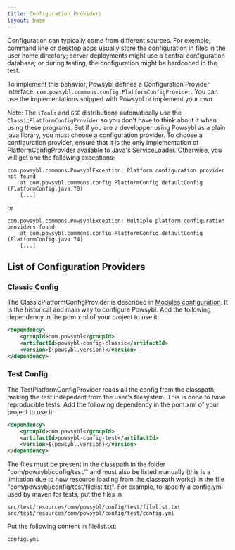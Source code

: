 ```yaml
---
title: Configuration Providers
layout: base
---
```


Configuration can typically come from different sources. For exemple, command line or desktop apps usually store the configuration in files in the user home directory; server deployments might use a central configuration database; or during testing, the configuration might be hardcoded in the test.

To implement this behavior, Powsybl defines a Configuration Provider interface: `com.powsybl.commons.config.PlatformConfigProvider`. You can use the implementations shipped with Powsybl or implement your own.

Note: The `iTools` and `GSE` distributions automatically use the `ClassicPlatformConfigProvider` so you don't have to think about it when using these programs. But if you are a developper using Powsybl as a plain java library, you must choose a configuration provider. To choose a configuration provider, ensure that it is the only implementation of PlatformConfigProvider available to Java's ServiceLoader. Otherwise, you will get one the following exceptions:
```
com.powsybl.commons.PowsyblException: Platform configuration provider not found
    at com.powsybl.commons.config.PlatformConfig.defaultConfig (PlatformConfig.java:70)
    [...]
```
or
```
com.powsybl.commons.PowsyblException: Multiple platform configuration providers found
    at com.powsybl.commons.config.PlatformConfig.defaultConfig (PlatformConfig.java:74)
    [...]
```



## List of Configuration Providers

### Classic Config
The ClassicPlatformConfigProvider is described in [Modules configuration](../modules/). It is the historical and main way to configure Powsybl. Add the following dependency in the pom.xml of your project to use it:
```xml
<dependency>
    <groupId>com.powsybl</groupId>
    <artifactId>powsybl-config-classic</artifactId>
    <version>${powsybl.version}</version>
</dependency>
```

### Test Config
The TestPlatformConfigProvider reads all the config from the classpath, making the test indepedant from the user's filesystem. This is done to have reproducible tests. Add the following dependency in the pom.xml of your project to use it:
```xml
<dependency>
    <groupId>com.powsybl</groupId>
    <artifactId>powsybl-config-test</artifactId>
    <version>${powsybl.version}</version>
</dependency>
```
The files must be present in the classpath in the folder "com/powsybl/config/test/" and must also be listed manually (this is a limitation due to how resource loading from the classpath works) in the file "com/powsybl/config/test/filelist.txt". For example, to specify a config.yml used by maven for tests, put the files in
```
src/test/resources/com/powsybl/config/test/filelist.txt
src/test/resources/com/powsybl/config/test/config.yml
```
Put the following content in filelist.txt:
```
config.yml
```
